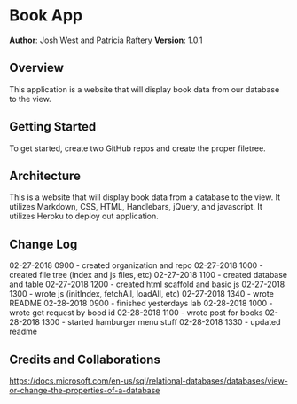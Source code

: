 # Book App

**Author**: Josh West and Patricia Raftery
**Version**: 1.0.1

## Overview
This application is a website that will display book data from our database to the view.

## Getting Started
To get started, create two GitHub repos and create the proper filetree.

## Architecture
This is a website that will display book data from a database to the view. It utilizes Markdown, CSS, HTML, Handlebars, jQuery, and javascript. It utilizes Heroku to deploy out application.

## Change Log

02-27-2018 0900 - created organization and repo
02-27-2018 1000 - created file tree (index and js files, etc)
02-27-2018 1100 - created database and table
02-27-2018 1200 - created html scaffold and basic js
02-27-2018 1300 - wrote js (initIndex, fetchAll, loadAll, etc)
02-27-2018 1340 - wrote README
02-28-2018 0900 - finished yesterdays lab
02-28-2018 1000 - wrote get request by bood id
02-28-2018 1100 - wrote post for books
02-28-2018 1300 - started hamburger menu stuff
02-28-2018 1330 - updated readme

## Credits and Collaborations

https://docs.microsoft.com/en-us/sql/relational-databases/databases/view-or-change-the-properties-of-a-database
